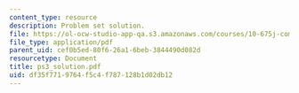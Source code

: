 ```yaml
---
content_type: resource
description: Problem set solution.
file: https://ol-ocw-studio-app-qa.s3.amazonaws.com/courses/10-675j-computational-quantum-mechanics-of-molecular-and-extended-systems-fall-2004/df35f7719764f5c4f787128b1d02db12_ps3_solution.pdf
file_type: application/pdf
parent_uid: cef0b5ed-80f6-26a1-6beb-3844490d082d
resourcetype: Document
title: ps3_solution.pdf
uid: df35f771-9764-f5c4-f787-128b1d02db12
---
```

